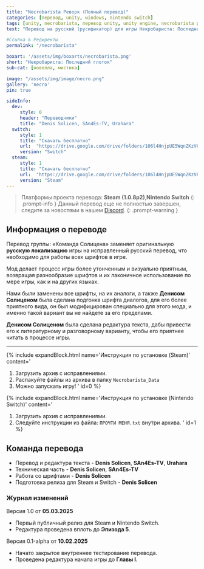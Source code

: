 ```yaml
---
title: "Necrobarista Реворк (Полный перевод)"
categories: [перевод, unity, windows, nintendo switch]
tags: [unity, necrobarista, перевод unity, unity engine, necrobarista русификатор, necrobarista русский язык, necrobarista русский, necrobarista перевод на русский, necrobarista перевод, necrobarista русификатор, necrobarista реворк, реворк русского перевода, некробариста реворк]
text: "Перевод на русский (русификатор) для игры Некробариста: Последний глоток. Исправление и улучшение уже существующей русской оригинальной локализации игры. Возвращает потерянные шрифты, строки, и предоставляет полный перевод игры, включая изображения, и текст."

#Ссылка & Редиректы
permalink: "/necrobarista"

boxart: '/assets/img/boxarts/necrobarista.png'
short: "Некробариста: Последний глоток"
sub-cat: [новелла, мистика]

image: "/assets/img/image/necro.png"
gallery: 'necro'
pin: true

sideInfo:
  dev:
     style: 0
     header: "Переводчики"
     title: "Denis Solicen, SAn4Es-TV, Urahara"
  switch:
     style: 1
     title: "Скачать бесплатно"
     url:  "https://drive.google.com/drive/folders/106l4HnjpUE5WqnZKzV6Y76WE1CGHpAmj"
     version: "Switch"
  steam:
     style: 1
     title: "Скачать бесплатно"
     url:  "https://drive.google.com/drive/folders/106l4HnjpUE5WqnZKzV6Y76WE1CGHpAmj"
     version: "Steam"
---
```

> Платформы проекта перевода: **Steam (1.0.8p2)**,**Nintendo Switch**
{: .prompt-info }
> Данный перевод еще не полностью завершен, следите за новостями в нашем [Discord](https://discord.gg/MT76D7r9Fc).
{: .prompt-warning }
## Информация о переводе
Перевод группы: «Команда Солицена» заменяет оригинальную **русскую локализацию** игры на исправленный русский перевод, что необходимо для работы всех шрифтов в игре.

Мод делает процесс игры более утонченным и визуально приятным, возвращая разнообразие шрифтов и их лаконичное использование по мере игры, как и на других языках. 

Нами были заменены все шрифты, на их аналоги, а также **Денисом Солиценом** была сделана подгонка шрифта диалогов, для его более приятного вида, он был модифицирован специально для этого мода, и именно такой вариант вы не найдете за его пределами.

**Денисом Солиценом** была сделана редактура текста, дабы привести его к литературному и разговорному варианту, чтобы его приятнее читать в процессе игры.

---

{% include expandBlock.html name='Инструкция по установке (Steam)' content='
1. Загрузить архив с исправлениями.
2. Распакуйте файлы из архива в папку `Necrobarista_Data`
3. Можно запускать игру!
' id=0 %}

{% include expandBlock.html name='Инструкция по установке (Nintendo Switch)' content='
1. Загрузить архив с исправлениями.
2. Следуйте инструкции из файла: `ПРОЧТИ МЕНЯ.txt` внутри архива.
' id=1 %}

## Команда перевода
* Перевод и редактура текста - **Denis Solicen**, **SAn4Es-TV**, **Urahara**
* Техническая часть -  **Denis Solicen**, **SAn4Es-TV**
* Работа со шрифтами -  **Denis Solicen**
* Подготовка релиза для Steam и Switch - **Denis Solicen**

### Журнал изменений
Версия 1.0 от **05.03.2025**
* Первый публичный релиз для Steam и Nintendo Switch.
* Редактура проведена вплоть до **Эпизода 5**.

Версия 0.1-alpha от **10.02.2025**
* Начато закрытое внутреннее тестирование перевода.
* Проведена редактура начала игры до **Главы I**.